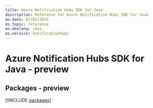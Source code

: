 ```yaml
---
title: Azure Notification Hubs SDK for Java
description: Reference for Azure Notification Hubs SDK for Java
ms.date: 07/02/2025
ms.topic: reference
ms.devlang: java
ms.service: notificationhubs
---
```

# Azure Notification Hubs SDK for Java - preview
## Packages - preview
[!INCLUDE [packages](notification-hubs-index.md)]